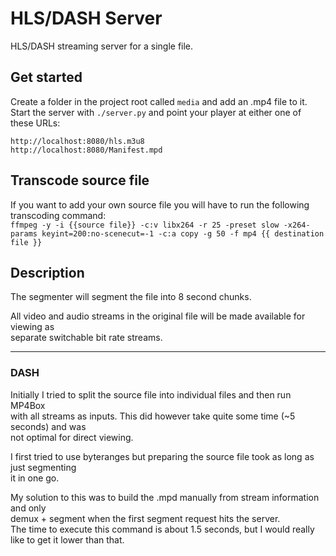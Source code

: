 # HLS/DASH Server

HLS/DASH streaming server for a single file.

## Get started

Create a folder in the project root called `media` and add an .mp4 file to it.  
Start the server with `./server.py` and point your player at either one of these URLs:  

`http://localhost:8080/hls.m3u8`  
`http://localhost:8080/Manifest.mpd`  

## Transcode source file

If you want to add your own source file you will have to run the following transcoding command:  
`ffmpeg -y -i {{source file}} -c:v libx264 -r 25 -preset slow -x264-params keyint=200:no-scenecut=-1 -c:a copy -g 50 -f mp4 {{ destination file }}`

## Description

The segmenter will segment the file into 8 second chunks.  

All video and audio streams in the original file will be made available for viewing as  
separate switchable bit rate streams.  

---

### DASH

Initially I tried to split the source file into individual files and then run MP4Box  
with all streams as inputs. This did however take quite some time (~5 seconds) and was  
not optimal for direct viewing.  

I first tried to use byteranges but preparing the source file took as long as just segmenting  
it in one go.  

My solution to this was to build the .mpd manually from stream information and only  
demux + segment when the first segment request hits the server.  
The time to execute this command is about 1.5 seconds, but I would really like to get it lower than that.
